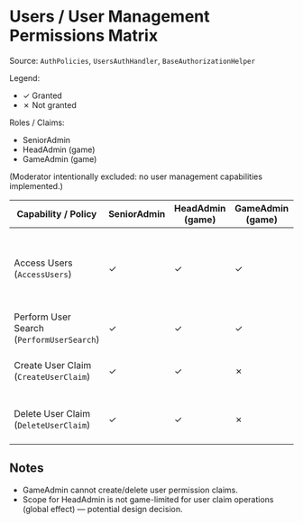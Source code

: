 # Users / User Management Permissions Matrix

Source: `AuthPolicies`, `UsersAuthHandler`, `BaseAuthorizationHelper`

Legend:
- ✓ Granted
- ✗ Not granted

Roles / Claims:
- SeniorAdmin
- HeadAdmin (game)
- GameAdmin (game)

(Moderator intentionally excluded: no user management capabilities implemented.)

| Capability / Policy                       | SeniorAdmin | HeadAdmin (game) | GameAdmin (game) | Notes                                                       |
| ----------------------------------------- | ----------- | ---------------- | ---------------- | ----------------------------------------------------------- |
| Access Users (`AccessUsers`)              | ✓           | ✓                | ✓                | Handler allows all admin levels except moderators (assumed) |
| Perform User Search (`PerformUserSearch`) | ✓           | ✓                | ✓                | Same as access                                              |
| Create User Claim (`CreateUserClaim`)     | ✓           | ✓                | ✗                | HeadAdmin allowed; GameAdmin excluded                       |
| Delete User Claim (`DeleteUserClaim`)     | ✓           | ✓                | ✗                | HeadAdmin allowed; GameAdmin excluded                       |

## Notes
- GameAdmin cannot create/delete user permission claims.
- Scope for HeadAdmin is not game-limited for user claim operations (global effect) — potential design decision.

